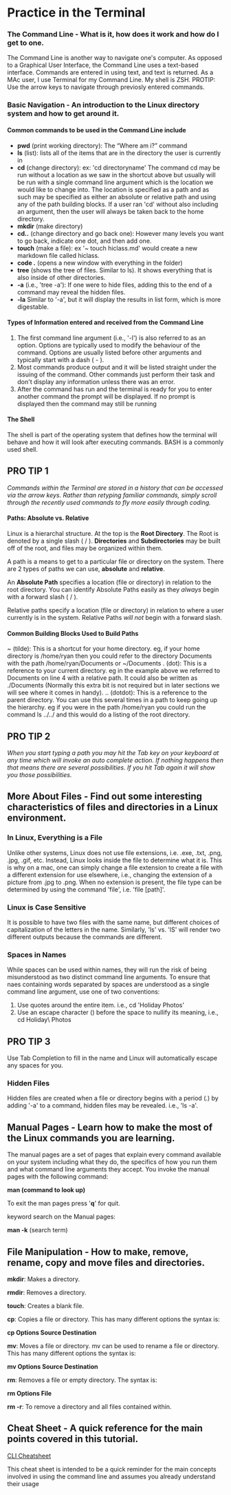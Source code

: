 # Practice in the Terminal

### The Command Line - What is it, how does it work and how do I get to one.

The Command Line is another way to navigate one's computer. As opposed to a Graphical User Interface, the Command Line uses a text-based interface. Commands are entered in using text, and text is returned. As a MAc user, I use Terminal for my Command Line. My shell is ZSH. PROTIP: Use the arrow keys to navigate through previosly entered commands.

### Basic Navigation - An introduction to the Linux directory system and how to get around it.

#### Common commands to be used in the Command Line include

- **pwd** (print working directory): The “Where am i?” command
- **ls** (list): lists all of the items that are in the directory the user is currently in
- **cd** (change directory): ex: 'cd directoryname' The command cd may be run without a location as we saw in the shortcut above but usually will be run with a single command line argument which is the location we would like to change into. The location is specified as a path and as such may be specified as either an absolute or relative path and using any of the path building blocks. If a user ran 'cd' without also including an argument, then the user will always be taken back to the home directory.  
- **mkdir** (make directory)
- **cd..** (change directory and go back one): However many levels you want to go back, indicate one dot, and then add one.
- **touch** (make a file): ex '~ touch hiclass.md' would create a new markdown file called hiclass.
- **code .** (opens a new window with everything in the folder)
- **tree** (shows the tree of files. Similar to ls). It shows everything that is also inside of other directories.
- **-a** (i.e., 'tree -a'): If one were to hide files, adding this to the end of a command may reveal the hidden files.
- **-la** Similar to '-a', but it will display the results in list form, which is more digestable.

#### Types of Information entered and received from the Command Line

1. The first command line argument (i.e., '-l') is also referred to as an option. Options are typically used to modify the behaviour of the command. Options are usually listed before other arguments and typically start with a dash ( - ).
2. Most commands produce output and it will be listed straight under the issuing of the command. Other commands just perform their task and don't display any information unless there was an error.
3. After the command has run and the terminal is ready for you to enter another command the prompt will be displayed. If no prompt is displayed then the command may still be running

#### The Shell

The shell is part of the operating system that defines how the terminal will behave and how it will look after executing commands. BASH is a commonly used shell.

## PRO TIP 1

_Commands within the Terminal are stored in a history that can be accessed via the arrow keys. Rather than retyping familiar commands, simply scroll through the recently used commands to fly more easily through coding._

#### Paths: Absolute vs. Relative

Linux is a hierarchal structure. At the top is the **Root Directory**. The Root is denoted by a single slash ( / ). **Directories** and **Subdirectories** may be built off of the root, and files may be organized within them.

A path is a means to get to a particular file or directory on the system. There are 2 types of paths we can use, **absolute** and **relative**.

An **Absolute Path** specifies a location (file or directory) in relation to the root directory. You can identify Absolute Paths easily as they _always_ begin with a forward slash ( / ).

Relative paths specify a location (file or directory) in relation to where a user currently is in the system. Relative Paths _will not_ begin with a forward slash.

#### Common Building Blocks Used to Build Paths

~ (tilde): This is a shortcut for your home directory. eg, if your home directory is /home/ryan then you could refer to the directory Documents with the path /home/ryan/Documents or ~/Documents
. (dot): This is a reference to your current directory. eg in the example above we referred to Documents on line 4 with a relative path. It could also be written as ./Documents (Normally this extra bit is not required but in later sections we will see where it comes in handy).
.. (dotdot): This is a reference to the parent directory. You can use this several times in a path to keep going up the hierarchy. eg if you were in the path /home/ryan you could run the command ls ../../ and this would do a listing of the root directory.

## PRO TIP 2

_When you start typing a path you may hit the Tab key on your keyboard at any time which will invoke an auto complete action. If nothing happens then that means there are several possibilities. If you hit Tab again it will show you those possibilities._



## More About Files - Find out some interesting characteristics of files and directories in a Linux environment.

### In Linux, Everything is a File

Unlike other systems, Linux does not use file extensions, i.e. .exe, .txt, .png, .jpg, .gif, etc. Instead, Linux looks inside the file to determine what it is. This is why on a mac, one can simply change a file extension to create a file with a different extension for use elsewhere, i.e., changing the extension of a picture from .jpg to .png. When no extension is present, the file type can be determined by using the command 'file', i.e. 'file [path]'.

### Linux is Case Sensitive

It is possible to have two files with the same name, but different choices of capitalization of the letters in the name. Similarly, 'ls' vs. 'lS' will render two different outputs because the commands are different.

### Spaces in Names

While spaces can be used within names, they will run the risk of being misunderstood as two distinct command line arguments. To ensure that naes containing words separated by spaces are understood as a single command line argument, use one of two conventions:

1. Use quotes around the entire item. i.e., cd 'Holiday Photos'
2. Use an escape character (\) before the space to nullify its meaning, i.e., cd Holiday\ Photos

## PRO TIP 3

Use Tab Completion to fill in the name and Linux will automatically escape any spaces for you.

### Hidden Files

Hidden files are created when a file or directory begins with a period (.) by adding '-a' to a command, hidden files may be revealed. i.e., 'ls -a'.

## Manual Pages - Learn how to make the most of the Linux commands you are learning.

The manual pages are a set of pages that explain every command available on your system including what they do, the specifics of how you run them and what command line arguments they accept. You invoke the manual pages with the following command:

**man (command to look up)**

To exit the man pages press '**q**' for quit.

keyword search on the Manual pages:

**man -k** (search term)

## File Manipulation - How to make, remove, rename, copy and move files and directories.

**mkdir**: Makes a directory.

**rmdir**: Removes a directory.

**touch**: Creates a blank file.

**cp**: Copies a file or directory. This has many different options the syntax is:

**cp Options Source Destination**

**mv**: Moves a file or directory. mv can be used to rename a file or directory. This has many different options the syntax is:

**mv Options Source Destination**

**rm**: Removes a file or empty directory. The syntax is:

**rm Options File**

**rm -r**: To remove a directory and all files contained within.

## Cheat Sheet - A quick reference for the main points covered in this tutorial.

[CLI Cheatsheet](https://ryanstutorials.net/linuxtutorial/cheatsheet.php)

This cheat sheet is intended to be a quick reminder for the main concepts involved in using the command line and assumes you already understand their usage
